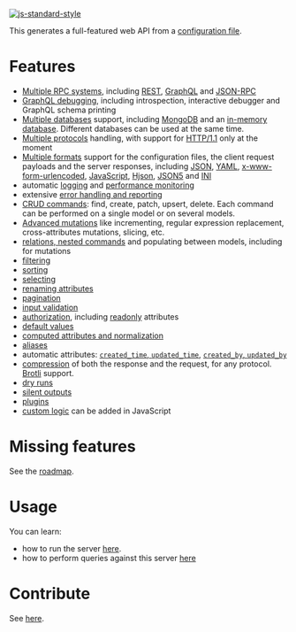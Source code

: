 [![js-standard-style](https://cdn.rawgit.com/feross/standard/master/badge.svg)](https://github.com/feross/standard)

This generates a full-featured web API from a
[configuration file](docs/configuration.md#configuration-file).

# Features

  - [Multiple RPC systems](docs/rpc.md), including [REST](docs/rest.md),
    [GraphQL](docs/graphql.md) and [JSON-RPC](docs/jsonrpc.md)
  - [GraphQL debugging](docs/graphql.md),
    including introspection, interactive debugger and GraphQL schema printing
  - [Multiple databases](docs/databases.md) support, including
    [MongoDB](docs/mongodb.md) and an [in-memory database](docs/memory_db.md).
    Different databases can be used at the same time.
  - [Multiple protocols](docs/protocols.md) handling, with support for
    [HTTP/1.1](docs/http.md) only at the moment
  - [Multiple formats](docs/formats.md) support for the configuration files,
    the client request payloads and the server responses, including
    [JSON](docs/formats.md#json), [YAML](docs/formats.md#yaml),
    [x-www-form-urlencoded](docs/formats.md#x-www-form-urlencoded),
    [JavaScript](docs/formats.md#javascript), [Hjson](docs/formats.md#hjson),
    [JSON5](docs/formats.md#json5) and [INI](docs/formats.md#ini)
  - automatic [logging](docs/logging.md) and
    [performance monitoring](docs/logging.md#performance-monitoring)
  - extensive [error handling and reporting](docs/error.md)
  - [CRUD commands](docs/crud.md): find, create, patch, upsert, delete.
    Each command can be performed on a single model or on several models.
  - [Advanced mutations](docs/patch.md) like incrementing, regular expression
    replacement, cross-attributes mutations, slicing, etc.
  - [relations, nested commands](docs/relations.md)
    and populating between models, including for mutations
  - [filtering](docs/filtering.md)
  - [sorting](docs/sorting.md)
  - [selecting](docs/selecting.md)
  - [renaming attributes](docs/renaming.md)
  - [pagination](docs/pagination.md)
  - [input validation](docs/validation.md#data-validation)
  - [authorization](docs/authorization.md), including
    [readonly](docs/authorization.md#readonly-attributes) attributes
  - [default values](docs/default.md)
  - [computed attributes and normalization](docs/transformation.md)
  - [aliases](docs/compatibility.md#aliases)
  - automatic attributes:
    [`created_time`, `updated_time`](docs/plugins.md#timestamps),
    [`created_by`, `updated_by`](docs/plugins.md#model-authors)
  - [compression](docs/compression.md) of both the response and the request,
    for any protocol. [Brotli](https://en.wikipedia.org/wiki/Brotli) support.
  - [dry runs](docs/dryrun.md)
  - [silent outputs](docs/silent.md)
  - [plugins](docs/plugins.md)
  - [custom logic](docs/functions.md) can be added in JavaScript

# Missing features

See the [roadmap](ROADMAP.md).

# Usage

You can learn:
  - how to run the server [here](docs/usage.md).
  - how to perform queries against this server [here](docs/rpc.md)

# Contribute

See [here](CONTRIBUTING.md).
